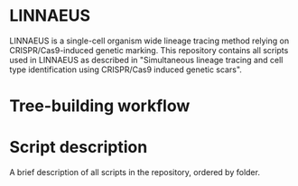 # LINNAEUS
LINNAEUS is a single-cell organism wide lineage tracing method relying on CRISPR/Cas9-induced genetic marking. This repository contains all scripts used in LINNAEUS as described in "Simultaneous lineage tracing and cell type identification using CRISPR/Cas9 induced genetic scars".

# Tree-building workflow


# Script description
A brief description of all scripts in the repository, ordered by folder.
